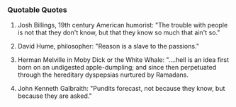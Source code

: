 ### Quotable Quotes

1. Josh Billings, 19th century American humorist:
   "The trouble with people is not that they don't know, but that they know so much that ain't so."

1. David Hume, philosopher: "Reason is a slave to the passions."

1. Herman Melville in Moby Dick or the White Whale: "....hell is an idea first born on an undigested apple-dumpling;
   and since then perpetuated through the hereditary dyspepsias nurtured by Ramadans.

1. John Kenneth Galbraith: "Pundits forecast, not because they know, but because they are asked."
